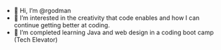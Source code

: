- 👋 Hi, I’m @rgodman
- 👀 I’m interested in the creativity that code enables and how I can continue getting better at coding.
- 🌱 I’m completed learning Java and web design in a coding boot camp (Tech Elevator)
 


<!---
rgodman/rgodman is a ✨ special ✨ repository because its `README.md` (this file) appears on your GitHub profile.
You can click the Preview link to take a look at your changes.
--->
